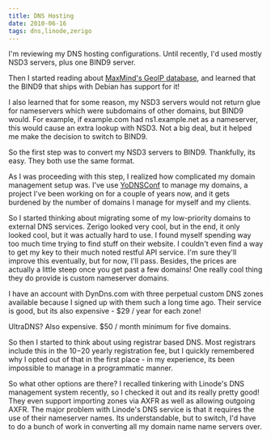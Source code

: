 ```yaml
---
title: DNS Hosting
date: 2010-06-16
tags: dns,linode,zerigo
---
```

I'm reviewing my DNS hosting configurations. Until recently, I'd used mostly NSD3 servers, plus one BIND9 server.

Then I started reading about [MaxMind's GeoIP database](http://www.docunext.com/blog/2010/06/side-effects-of-maxminds-geolocation-database.html), and learned that the BIND9 that ships with Debian has support for it!

I also learned that for some reason, my NSD3 servers would not return glue for nameservers which were subdomains of other domains, but BIND9 would. For example, if example.com had ns1.example.net as a nameserver, this would cause an extra lookup with NSD3. Not a big deal, but it helped me make the decision to switch to BIND9.

So the first step was to convert my NSD3 servers to BIND9. Thankfully, its easy. They both use the same format.

As I was proceeding with this step, I realized how complicated my domain management setup was. I've use [YoDNSConf](http://www.yodnsconf.com/blog/) to manage my domains, a project I've been working on for a couple of years now, and it gets burdened by the number of domains I manage for myself and my clients.

So I started thinking about migrating some of my low-priority domains to external DNS services. Zerigo looked very cool, but in the end, it only looked cool, but it was actually hard to use. I found myself spending way too much time trying to find stuff on their website. I couldn't even find a way to get my key to their much noted restful API service. I'm sure they'll improve this eventually, but for now, I'll pass. Besides, the prices are actually a little steep once you get past a few domains! One really cool thing they do provide is custom nameserver domains.

I have an account with DynDns.com with three perpetual custom DNS zones available because I signed up with them such a long time ago. Their service is good, but its also expensive - $29 / year for each zone!

UltraDNS? Also expensive. $50 / month minimum for five domains.

So then I started to think about using registrar based DNS. Most registrars include this in the $10-$20 yearly registration fee, but I quickly remembered why I opted out of that in the first place - in my experience, its been impossible to manage in a programmatic manner.

So what other options are there? I recalled tinkering with Linode's DNS management system recently, so I checked it out and its really pretty good! They even support importing zones via AXFR as well as allowing outgoing AXFR. The major problem with Linode's DNS service is that it requires the use of their nameserver names. Its understandable, but to switch, I'd have to do a bunch of work in converting all my domain name name servers over.

